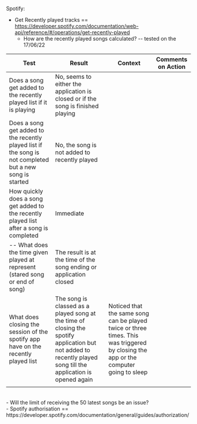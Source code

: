 Spotify:
- Get Recently played tracks == https://developer.spotify.com/documentation/web-api/reference/#/operations/get-recently-played
    - How are the recently played songs calculated? -- tested on the 17/06/22


| Test | Result | Context | Comments on Action |
| ----------- | ----------- | ---- | ---- |
| Does a song get added to the recently played list if it is playing| No, seems to either the application is closed or if the song is finished playing | | |
| Does a song get added to the recently played list if the song is not completed but a new song is started| No, the song is not added to recently played | |
| How quickly does a song get added to the recently played list after a song is completed | Immediate | |
| -- What does the time given played at represent (stared song or end of song)| The result is at the time of the song ending or application closed |||
| What does closing the session of the spotify app have on the recently played list| The song is classed as a played song at the time of closing the spotify application but not added to recently played song till the application is opened again | Noticed that the same song can be played twice or three times. This was triggered by closing the app or the computer going to sleep||
|||||
<br>
    - Will the limit of receiving the 50 latest songs be an issue?
<br>
- Spotify authorisation == https://developer.spotify.com/documentation/general/guides/authorization/
